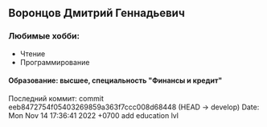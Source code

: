 <h2>Воронцов Дмитрий Геннадьевич</h2>
<h3>Любимые хобби:</h3>
<ul>
<li>Чтение</li>
<li>Программирование</li>
</ul>
<h4>Образование: высшее, специальность "Финансы и кредит"</h4>
<p>Последний коммит:
commit eeb8472754f05403269859a363f7ccc008d68448 (HEAD -> develop)
Date:   Mon Nov 14 17:36:41 2022 +0700
    add education lvl
</p>
